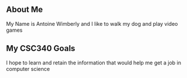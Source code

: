 ## About Me
My Name is Antoine Wimberly and I like to walk my dog and play video games

## My CSC340 Goals
I hope to learn and retain the information that would help me get a job in computer science